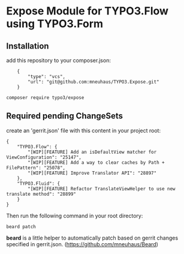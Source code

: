 # Expose Module for TYPO3.Flow using TYPO3.Form

## Installation

add this repository to your composer.json:

```
    {
        "type": "vcs",
        "url": "git@github.com:mneuhaus/TYPO3.Expose.git"
    }
```

```
composer require typo3/expose
```

## Required pending ChangeSets

create an 'gerrit.json' file with this content in your project root:

```
{
	"TYPO3.Flow": {
		"[WIP][FEATURE] Add an isDefaultView matcher for ViewConfiguration": "25147",
		"[WIP][FEATURE] Add a way to clear caches by Path + FilePattern": "25078",
		"[WIP][FEATURE] Improve Translator API": "28897"
	},
	"TYPO3.Fluid": {
		"[WIP][FEATURE] Refactor TranslateViewHelper to use new translate method": "28899"
	}
}
```

Then run the following command in your root directory:

```
beard patch
```

**beard** is a little helper to automatically patch based on gerrit
changes specified in gerrit.json. (https://github.com/mneuhaus/Beard)